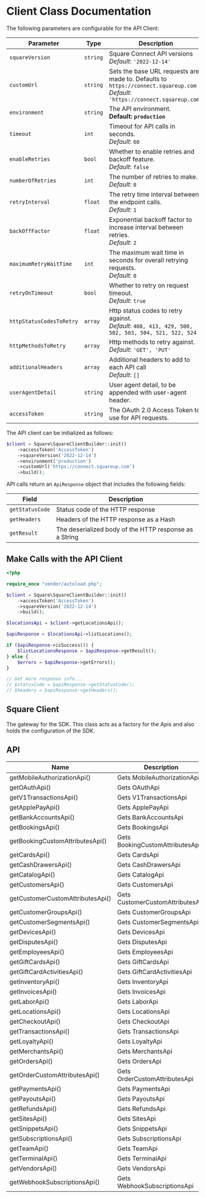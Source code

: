 
# Client Class Documentation

The following parameters are configurable for the API Client:

| Parameter | Type | Description |
|  --- | --- | --- |
| `squareVersion` | `string` | Square Connect API versions<br>*Default*: `'2022-12-14'` |
| `customUrl` | `string` | Sets the base URL requests are made to. Defaults to `https://connect.squareup.com`<br>*Default*: `'https://connect.squareup.com'` |
| `environment` | `string` | The API environment. <br> **Default: `production`** |
| `timeout` | `int` | Timeout for API calls in seconds.<br>*Default*: `60` |
| `enableRetries` | `bool` | Whether to enable retries and backoff feature.<br>*Default*: `false` |
| `numberOfRetries` | `int` | The number of retries to make.<br>*Default*: `0` |
| `retryInterval` | `float` | The retry time interval between the endpoint calls.<br>*Default*: `1` |
| `backOffFactor` | `float` | Exponential backoff factor to increase interval between retries.<br>*Default*: `2` |
| `maximumRetryWaitTime` | `int` | The maximum wait time in seconds for overall retrying requests.<br>*Default*: `0` |
| `retryOnTimeout` | `bool` | Whether to retry on request timeout.<br>*Default*: `true` |
| `httpStatusCodesToRetry` | `array` | Http status codes to retry against.<br>*Default*: `408, 413, 429, 500, 502, 503, 504, 521, 522, 524` |
| `httpMethodsToRetry` | `array` | Http methods to retry against.<br>*Default*: `'GET', 'PUT'` |
| `additionalHeaders` | `array` | Additional headers to add to each API call<br>*Default*: `[]` |
| `userAgentDetail` | `string` | User agent detail, to be appended with user-agent header. |
| `accessToken` | `string` | The OAuth 2.0 Access Token to use for API requests. |

The API client can be initialized as follows:

```php
$client = Square\SquareClientBuilder::init()
    ->accessToken('AccessToken')
    ->squareVersion('2022-12-14')
    ->environment('production')
    ->customUrl('https://connect.squareup.com')
    ->build();
```

API calls return an `ApiResponse` object that includes the following fields:

| Field | Description |
|  --- | --- |
| `getStatusCode` | Status code of the HTTP response |
| `getHeaders` | Headers of the HTTP response as a Hash |
| `getResult` | The deserialized body of the HTTP response as a String |

## Make Calls with the API Client

```php
<?php

require_once "vendor/autoload.php";

$client = Square\SquareClientBuilder::init()
    ->accessToken('AccessToken')
    ->squareVersion('2022-12-14')
    ->build();

$locationsApi = $client->getLocationsApi();

$apiResponse = $locationsApi->listLocations();

if ($apiResponse->isSuccess()) {
    $listLocationsResponse = $apiResponse->getResult();
} else {
    $errors = $apiResponse->getErrors();
}

// Get more response info...
// $statusCode = $apiResponse->getStatusCode();
// $headers = $apiResponse->getHeaders();
```

## Square Client

The gateway for the SDK. This class acts as a factory for the Apis and also holds the configuration of the SDK.

## API

| Name | Description |
|  --- | --- |
| getMobileAuthorizationApi() | Gets MobileAuthorizationApi |
| getOAuthApi() | Gets OAuthApi |
| getV1TransactionsApi() | Gets V1TransactionsApi |
| getApplePayApi() | Gets ApplePayApi |
| getBankAccountsApi() | Gets BankAccountsApi |
| getBookingsApi() | Gets BookingsApi |
| getBookingCustomAttributesApi() | Gets BookingCustomAttributesApi |
| getCardsApi() | Gets CardsApi |
| getCashDrawersApi() | Gets CashDrawersApi |
| getCatalogApi() | Gets CatalogApi |
| getCustomersApi() | Gets CustomersApi |
| getCustomerCustomAttributesApi() | Gets CustomerCustomAttributesApi |
| getCustomerGroupsApi() | Gets CustomerGroupsApi |
| getCustomerSegmentsApi() | Gets CustomerSegmentsApi |
| getDevicesApi() | Gets DevicesApi |
| getDisputesApi() | Gets DisputesApi |
| getEmployeesApi() | Gets EmployeesApi |
| getGiftCardsApi() | Gets GiftCardsApi |
| getGiftCardActivitiesApi() | Gets GiftCardActivitiesApi |
| getInventoryApi() | Gets InventoryApi |
| getInvoicesApi() | Gets InvoicesApi |
| getLaborApi() | Gets LaborApi |
| getLocationsApi() | Gets LocationsApi |
| getCheckoutApi() | Gets CheckoutApi |
| getTransactionsApi() | Gets TransactionsApi |
| getLoyaltyApi() | Gets LoyaltyApi |
| getMerchantsApi() | Gets MerchantsApi |
| getOrdersApi() | Gets OrdersApi |
| getOrderCustomAttributesApi() | Gets OrderCustomAttributesApi |
| getPaymentsApi() | Gets PaymentsApi |
| getPayoutsApi() | Gets PayoutsApi |
| getRefundsApi() | Gets RefundsApi |
| getSitesApi() | Gets SitesApi |
| getSnippetsApi() | Gets SnippetsApi |
| getSubscriptionsApi() | Gets SubscriptionsApi |
| getTeamApi() | Gets TeamApi |
| getTerminalApi() | Gets TerminalApi |
| getVendorsApi() | Gets VendorsApi |
| getWebhookSubscriptionsApi() | Gets WebhookSubscriptionsApi |

